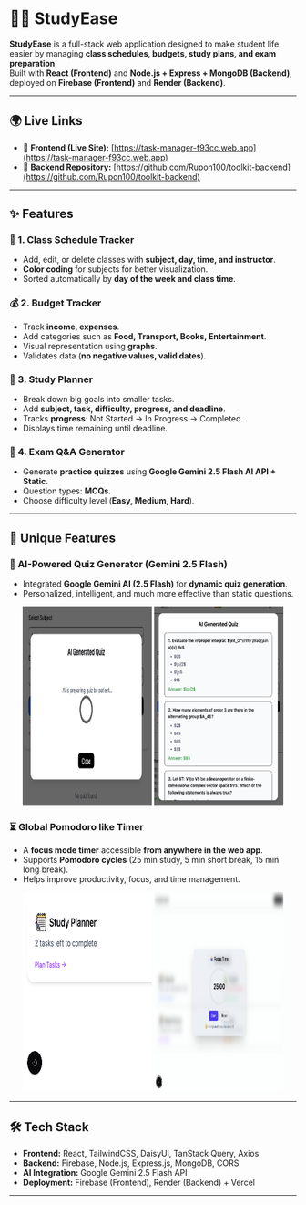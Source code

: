# 🧑‍🎓 StudyEase

**StudyEase** is a full-stack web application designed to make student life easier by managing **class schedules, budgets, study plans, and exam preparation**.  
Built with **React (Frontend)** and **Node.js + Express + MongoDB (Backend)**, deployed on **Firebase (Frontend)** and **Render (Backend)**.

---

## 🌍 Live Links

- 🚀 **Frontend (Live Site):** [https://task-manager-f93cc.web.app](https://task-manager-f93cc.web.app)  
- 📂 **Backend Repository:** [https://github.com/Rupon100/toolkit-backend](https://github.com/Rupon100/toolkit-backend)  

---

## ✨ Features

### 📅 1. Class Schedule Tracker
- Add, edit, or delete classes with **subject, day, time, and instructor**.  
- **Color coding** for subjects for better visualization.  
- Sorted automatically by **day of the week and class time**.  

### 💰 2. Budget Tracker
- Track **income, expenses**.  
- Add categories such as **Food, Transport, Books, Entertainment**.  
- Visual representation using **graphs**.  
- Validates data (**no negative values, valid dates**).  

### 📝 3. Study Planner
- Break down big goals into smaller tasks.  
- Add **subject, task, difficulty, progress, and deadline**.  
- Tracks **progress**: Not Started → In Progress → Completed.  
- Displays time remaining until deadline.  

### 🤖 4. Exam Q&A Generator
- Generate **practice quizzes** using **Google Gemini 2.5 Flash AI API + Static**.  
- Question types: **MCQs**.  
- Choose difficulty level (**Easy, Medium, Hard**).  


---

## 🌟 Unique Features

### 🤖 AI-Powered Quiz Generator (Gemini 2.5 Flash)
- Integrated **Google Gemini AI (2.5 Flash)** for **dynamic quiz generation**.  
- Personalized, intelligent, and much more effective than static questions.  

<div align="center">
  <img src="./src//assets/screenshots/quiz-ai1.png" width="45%" height="350px" alt="AI Quiz Screenshot 1" />
  <img src="./src/assets/screenshots/quiz-ai2.png" width="45%" height="350px" alt="AI Quiz Screenshot 2" />
</div

---

### ⏳ Global Pomodoro like Timer
- A **focus mode timer** accessible **from anywhere in the web app**.  
- Supports **Pomodoro cycles** (25 min study, 5 min short break, 15 min long break).  
- Helps improve productivity, focus, and time management.  

<div align="center">
  <img src="./src//assets/screenshots/pomodro1.png" width="45%" height="350px" alt="Pomodoro Screenshot 1" />
  <img src="./src/assets/screenshots/pomodro2.png" width="45%" height="350px" alt="Pomodoro Screenshot 2" />
</div>

---

## 🛠️ Tech Stack

- **Frontend:** React, TailwindCSS, DaisyUi, TanStack Query, Axios
- **Backend:** Firebase, Node.js, Express.js, MongoDB, CORS  
- **AI Integration:** Google Gemini 2.5 Flash API  
- **Deployment:** Firebase (Frontend), Render (Backend) + Vercel

---
